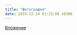 ```yaml
---
title: "Фотография"
date: 2019-12-24 01:33:00 +0300
---
```



[Вложение](/assets/vk_photos/3/UhEro-SBeQk.jpg)
